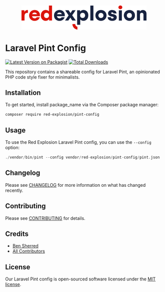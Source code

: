 <p align="center"><img width="400" src="./art/logo.svg" alt="Red Explosion Logo"></p>

# Laravel Pint Config

[![Latest Version on Packagist](https://img.shields.io/packagist/v/red-explosion/pint-config.svg?style=flat-square)](https://packagist.org/packages/red-explosion/pint-config)
[![Total Downloads](https://img.shields.io/packagist/dt/red-explosion/pint-config.svg?style=flat-square)](https://packagist.org/packages/red-explosion/pint-config)

This repository contains a shareable config for Laravel Pint, an opinionated PHP code style fixer for minimalists.

## Installation

To get started, install package_name via the Composer package manager:

```bash
composer require red-explosion/pint-config
```

## Usage

To use the Red Explosion Laravel Pint config, you can use the `--config` option:

```php
./vendor/bin/pint --config vendor/red-explosion/pint-config/pint.json
```

## Changelog

Please see [CHANGELOG](CHANGELOG.md) for more information on what has changed recently.

## Contributing

Please see [CONTRIBUTING](CONTRIBUTING.md) for details.

## Credits

-   [Ben Sherred](https://github.com/bensherred)
-   [All Contributors](../../contributors)

## License

Our Laravel Pint config is open-sourced software licensed under the [MIT license](LICENSE.md).
